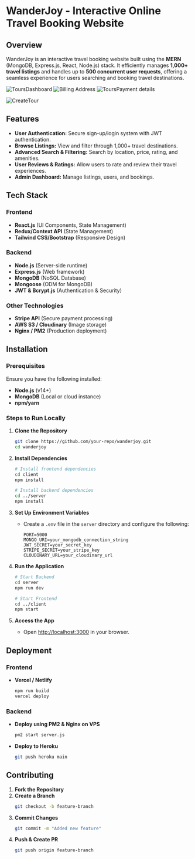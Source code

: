 # WanderJoy - Interactive Online Travel Booking Website

## Overview

WanderJoy is an interactive travel booking website built using the **MERN** (MongoDB, Express.js, React, Node.js) stack. It efficiently manages **1,000+ travel listings** and handles up to **500 concurrent user requests**, offering a seamless experience for users searching and booking travel destinations.

![ToursDashboard](https://github.com/user-attachments/assets/1925cf77-c447-4c71-b664-899b537b6c44)
![Billing Address](https://github.com/user-attachments/assets/9065f646-88a9-4ad5-8bef-c69f1e306b18)
![ToursPayment details](https://github.com/user-attachments/assets/eb57fa97-c622-4129-8f02-5f8cc6a2681f)

![CreateTour](https://github.com/user-attachments/assets/d92fbe8b-5627-47b1-812a-52bc5443052c)


## Features

- **User Authentication:** Secure sign-up/login system with JWT authentication.
- **Browse Listings:** View and filter through 1,000+ travel destinations.
- **Advanced Search & Filtering:** Search by location, price, rating, and amenities.
- **User Reviews & Ratings:** Allow users to rate and review their travel experiences.
- **Admin Dashboard:** Manage listings, users, and bookings.

## Tech Stack

### Frontend

- **React.js** (UI Components, State Management)
- **Redux/Context API** (State Management)
- **Tailwind CSS/Bootstrap** (Responsive Design)

### Backend

- **Node.js** (Server-side runtime)
- **Express.js** (Web framework)
- **MongoDB** (NoSQL Database)
- **Mongoose** (ODM for MongoDB)
- **JWT & Bcrypt.js** (Authentication & Security)

### Other Technologies

- **Stripe API** (Secure payment processing)
- **AWS S3 / Cloudinary** (Image storage)
- **Nginx / PM2** (Production deployment)

## Installation

### Prerequisites

Ensure you have the following installed:

- **Node.js** (v14+)
- **MongoDB** (Local or cloud instance)
- **npm/yarn**

### Steps to Run Locally

1. **Clone the Repository**

   ```bash
   git clone https://github.com/your-repo/wanderjoy.git
   cd wanderjoy
   ```

2. **Install Dependencies**

   ```bash
   # Install frontend dependencies
   cd client
   npm install

   # Install backend dependencies
   cd ../server
   npm install
   ```

3. **Set Up Environment Variables**

   - Create a `.env` file in the `server` directory and configure the following:
     ```env
     PORT=5000
     MONGO_URI=your_mongodb_connection_string
     JWT_SECRET=your_secret_key
     STRIPE_SECRET=your_stripe_key
     CLOUDINARY_URL=your_cloudinary_url
     ```

4. **Run the Application**

   ```bash
   # Start Backend
   cd server
   npm run dev

   # Start Frontend
   cd ../client
   npm start
   ```

5. **Access the App**

   - Open [http://localhost:3000](http://localhost:3000) in your browser.

## Deployment

### Frontend

- **Vercel / Netlify**
  ```bash
  npm run build
  vercel deploy
  ```

### Backend

- **Deploy using PM2 & Nginx on VPS**
  ```bash
  pm2 start server.js
  ```
- **Deploy to Heroku**
  ```bash
  git push heroku main
  ```

## Contributing

1. **Fork the Repository**
2. **Create a Branch**
   ```bash
   git checkout -b feature-branch
   ```
3. **Commit Changes**
   ```bash
   git commit -m "Added new feature"
   ```
4. **Push & Create PR**
   ```bash
   git push origin feature-branch
   ```


